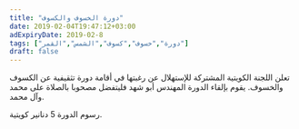 ```yaml
---
title: "دورة الخسوف والكسوف"
date: 2019-02-04T19:47:12+03:00
adExpiryDate: 2019-02-8
tags: ["دورة","خسوف","كسوف","الشمس","القمر"]
draft: false
---
```


تعلن اللجنة الكويتية المشتركة للإستهلال عن رغبتها في أقامة دورة تثقيفية عن الكسوف والخسوف. يقوم بإلقاء الدورة المهندس أبو شهد فليتفضل مصحوبا بالصلاة على محمد وآل محمد.

رسوم الدورة 5 دنانير كويتية.